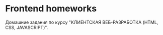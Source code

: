 # Frontend homeworks

Домашние задания по курсу "КЛИЕНТСКАЯ ВЕБ-РАЗРАБОТКА (HTML, CSS, JAVASCRIPT)".
